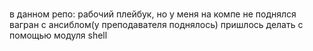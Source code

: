 ### 

в данном репо: рабочий плейбук, но у меня на компе не поднялся вагран с ансиблом(у преподавателя поднялось)
пришлось делать с помощью модуля shell
